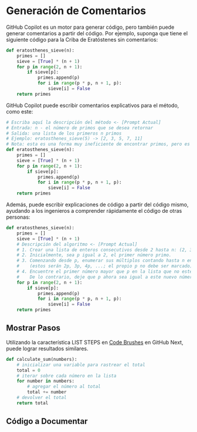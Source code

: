 # Generación de Comentarios

GitHub Copilot es un motor para generar código, pero también puede generar comentarios a partir del código.
Por ejemplo, suponga que tiene el siguiente código para la Criba de Eratóstenes sin comentarios:

```py
def eratosthenes_sieve(n):
    primes = []
    sieve = [True] * (n + 1)
    for p in range(2, n + 1):
        if sieve[p]:
            primes.append(p)
            for i in range(p * p, n + 1, p):
                sieve[i] = False
    return primes
```

GitHub Copilot puede escribir comentarios explicativos para el método, como este:

```py
# Escriba aquí la descripción del método <- [Prompt Actual]
# Entrada: n - el número de primos que se desea retornar
# Salida: una lista de los primeros n primos
# Ejemplo: eratosthenes_sieve(5) -> [2, 3, 5, 7, 11]
# Nota: esta es una forma muy ineficiente de encontrar primos, pero es fácil de entender
def eratosthenes_sieve(n):
    primes = []
    sieve = [True] * (n + 1)
    for p in range(2, n + 1):
        if sieve[p]:
            primes.append(p)
            for i in range(p * p, n + 1, p):
                sieve[i] = False
    return primes
```

Además, puede escribir explicaciones de código a partir del código mismo, ayudando a los ingenieros a comprender rápidamente el código de otras personas:

```py
def eratosthenes_sieve(n):
    primes = []
    sieve = [True] * (n + 1)
    # Descripción del algoritmo <- [Prompt Actual]
    # 1. Crear una lista de enteros consecutivos desde 2 hasta n: (2, 3, 4, ..., n).
    # 2. Inicialmente, sea p igual a 2, el primer número primo.
    # 3. Comenzando desde p, enumerar sus múltiplos contando hasta n en incrementos de p, y marcarlos en la lista
    #    (estos serán 2p, 3p, 4p, ...; el propio p no debe ser marcado).
    # 4. Encuentre el primer número mayor que p en la lista que no esté marcado. Si no hubo tal número, deténgase.
    #    De lo contrario, deje que p ahora sea igual a este nuevo número (que es el siguiente primo), y repita desde el paso 3.
    for p in range(2, n + 1):
        if sieve[p]:
            primes.append(p)
            for i in range(p * p, n + 1, p):
                sieve[i] = False
    return primes
```

## Mostrar Pasos

Utilizando la característica LIST STEPS en [Code Brushes](https://githubnext.com/projects/code-brushes/) en GitHub Next, puede lograr resultados similares.

```py
def calculate_sum(numbers):
    # inicializar una variable para rastrear el total
    total = 0
    # iterar sobre cada número en la lista
    for number in numbers:
        # agregar el número al total
        total += number
    # devolver el total
    return total
```

## Código a Documentar